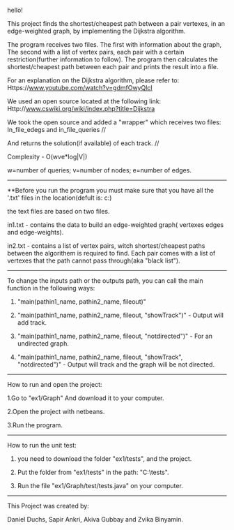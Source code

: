 hello!

This project finds the shortest/cheapest path between a pair vertexes, in an edge-weighted graph, by implementing the Dijkstra algorithm.

The program receives two files. The first with information about the graph, The second with a list of vertex pairs, each pair
with a certain restriction(further information to follow). The program then calculates the shortest/cheapest path between each
pair and prints the result into a file. 

For an explanation on the Dijkstra algorithm, please refer to: Https://www.youtube.com/watch?v=gdmfOwyQlcI

We used an open source located at the following link: Http://www.cswiki.org/wiki/index.php?title=Dijkstra

We took the open source and added a "wrapper" which receives two files: In_file_edegs and in_file_queries   //

And returns the solution(if available) of each track.  //

Complexity - O(w*v*e*log|V|)

w=number of queries; v=number of nodes; e=number of edges.

----------------------------------------------------------------------------------------
**Before you run the program you must make sure that you have all the '.txt' files in the location(defult is: c:\)

the text files are based on two files.

in1.txt - contains the data to build an edge-weighted graph( vertexes edges and edge-weights).

in2.txt - contains a list of vertex pairs, witch shortest/cheapest paths between the algorithem is required to find.
          Each pair comes with a list of vertexes that the path cannot pass through(aka "black list"). 

----------------------------------------------------------------------------------------
To change the inputs path or the outputs path, you can call the main function in the following ways:

1. "main(pathin1_name, pathin2_name, fileout)"

2. "main(pathin1_name, pathin2_name, fileout, "showTrack")" - Output will add track.

3. "main(pathin1_name, pathin2_name, fileout, "notdirected")" - For an undirected graph.

4. "main(pathin1_name, pathin2_name, fileout, "showTrack", "notdirected")" - Output will track and the graph will be not directed.

----------------------------------------------------------------------------------------

How to run and open the project:

1.Go to "ex1/Graph" And download it to your computer.

2.Open the project with netbeans.

3.Run the program.

----------------------------------------------------------------------------------------
How to run the unit test:

1. you need to download the folder "ex1/tests", and the project.

2. Put the folder from "ex1/tests" in the path: "C:\tests".

3. Run the file "ex1/Graph/test/tests.java" on your computer.

----------------------------------------------------------------------------------------

This Project was created by:

Daniel Duchs, Sapir Ankri, Akiva Gubbay and Zvika Binyamin.
